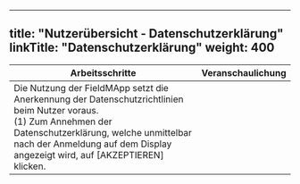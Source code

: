 
---
title: "Nutzerübersicht - Datenschutzerklärung"
linkTitle: "Datenschutzerklärung"
weight: 400
---

| Arbeitsschritte | Veranschaulichung |
| ------ | :-----: |
| Die Nutzung der FieldMApp setzt die Anerkennung der Datenschutzrichtlinien beim Nutzer voraus. <br> (1) Zum Annehmen der Datenschutzerklärung, welche unmittelbar nach der Anmeldung auf dem Display angezeigt wird, auf [AKZEPTIEREN] klicken.  |  |
